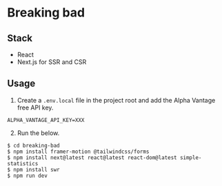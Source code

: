 # Breaking bad

## Stack

* React
* Next.js for SSR and CSR

## Usage

1. Create a `.env.local` file in the project root and add the Alpha Vantage free API key.

```env
ALPHA_VANTAGE_API_KEY=XXX
```

2. Run the below.

```console
$ cd breaking-bad
$ npm install framer-motion @tailwindcss/forms
$ npm install next@latest react@latest react-dom@latest simple-statistics
$ npm install swr
$ npm run dev
```